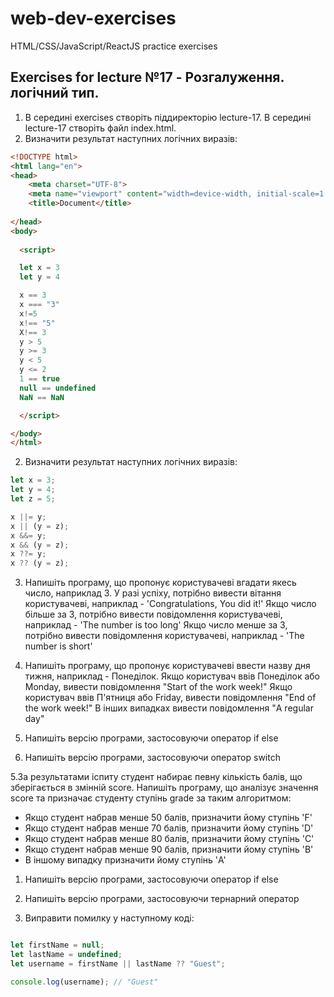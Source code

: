 # web-dev-exercises
HTML/CSS/JavaScript/ReactJS practice exercises

## Exercises for lecture №17 - Розгалуження. логічний тип.

1. В середині exercises створіть піддиректорію lecture-17. В середині lecture-17 створіть файл index.html.
  1. Визначити результат наступних логічних виразів:

```html
<!DOCTYPE html>
<html lang="en">
<head>
    <meta charset="UTF-8">
    <meta name="viewport" content="width=device-width, initial-scale=1.0">
    <title>Document</title>
	
</head>
<body>
   
  <script>

  let x = 3
  let y = 4

  x == 3
  x === "3"
  x!=5
  x!== "5"
  X!== 3
  y > 5
  y >= 3
  y < 5
  y <= 2
  1 == true
  null == undefined
  NaN == NaN

  </script>

</body>
</html>

```

2. Визначити результат наступних логічних виразів:

```js
let x = 3;
let y = 4;
let z = 5;

x ||= y;
x || (y = z);
x &&= y;
x && (y = z);
x ??= y;
x ?? (y = z);

```

3. Напишіть програму, що пропонує користувачеві вгадати якесь число, наприклад 3. У разі успіху, потрібно вивести вітання користувачеві, наприклад - 'Congratulations, You did it!'
Якщо число більше за 3, потрібно вивести повідомлення користувачеві, наприклад - 'The number is too long'
Якщо число менше за 3, потрібно вивести повідомлення користувачеві, наприклад - 'The number is short'

4. Напишіть програму, що пропонує користувачеві ввести назву дня тижня, наприклад - Понеділок. 
Якщо користувач ввів Понеділок або Monday, вивести повідомлення "Start of the work week!"
Якщо користувач ввів П'ятниця або Friday, вивести повідомлення "End of the work week!"
В інших випадках вивести повідомлення "A regular day"
  1. Напишіть версію програми, застосовуючи оператор if else  
  2. Напишіть версію програми, застосовуючи оператор switch  

5.За результатами іспиту студент набирає певну кількість балів, що зберігається в змінній score. Напишіть програму, що аналізує значення score та призначає студенту ступінь grade за таким алгоритмом: 

  - Якщо студент набрав менше 50 балів, призначити йому ступінь 'F'
  - Якщо студент набрав менше 70 балів, призначити йому ступінь 'D'
  - Якщо студент набрав менше 80 балів, призначити йому ступінь 'C'
  - Якщо студент набрав менше 90 балів, призначити йому ступінь 'B'
  - В іншому випадку призначити йому ступінь 'A'
  
  1. Напишіть версію програми, застосовуючи оператор if else  
  2. Напишіть версію програми, застосовуючи тернарний оператор



6. Виправити помилку у наступному коді:

```js

let firstName = null;
let lastName = undefined;
let username = firstName || lastName ?? "Guest";

console.log(username); // "Guest"

```
